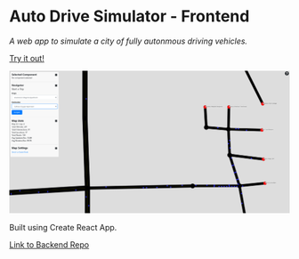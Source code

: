 # Auto Drive Simulator - Frontend
*A web app to simulate a city of fully autonmous driving vehicles.*

[Try it out!](https://mchlp.github.io/auto-drive-simulator-app/)


![Screenshot of Auto Drive Simulator](./public/screenshot.png)

Built using Create React App.

[Link to Backend Repo](https://mchlp.github.io/auto-drive-simulator-api/)